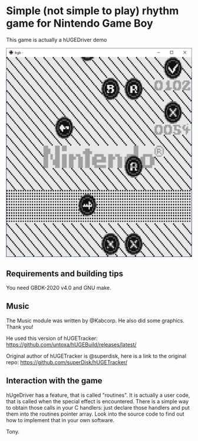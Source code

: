# Simple (not simple to play) rhythm game for Nintendo Game Boy

This game is actually a hUGEDriver demo

![screenshot](/screenshot.png)

## Requirements and building tips

You need GBDK-2020 v4.0 and GNU make.

## Music
The Music module was written by @Kabcorp. He also did some graphics. Thank you!

He used this version of hUGETracker: https://github.com/untoxa/hUGEBuild/releases/latest/

Original author of hUGETracker is @superdisk, here is a link to the original repo: https://github.com/superDisk/hUGETracker/

## Interaction with the game
hUgeDriver has a feature, that is called "routines". It is actually a user code, that is called when the special effect is encountered. There is a simple way to obtain those calls in your C handlers: just declare those handlers and put them into the routines pointer array. Look into the source code to find out how to implement that in your own software.

Tony.
